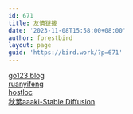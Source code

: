```yaml
---
id: 671
title: 友情链接
date: '2023-11-08T15:58:00+08:00'
author: forestbird
layout: page
guid: 'https://bird.work/?p=671'
---
```


[go123 blog](https://go123.live/)  
[ruanyifeng](https://www.ruanyifeng.com/blog/)  
[hostloc](http://www.hostloc.com)  
[秋葉aaaki-Stable Diffusion](https://space.bilibili.com/12566101)
